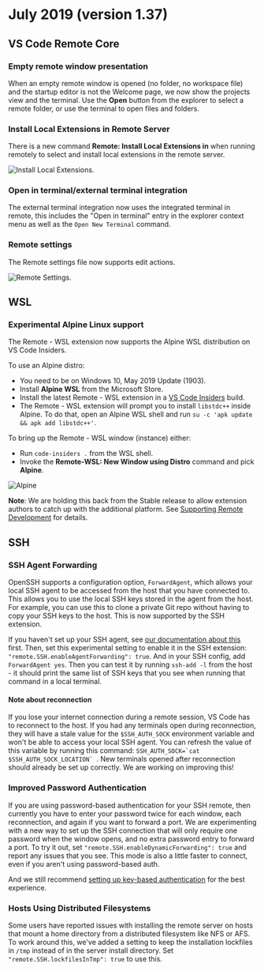 # July 2019 (version 1.37)

## VS Code Remote Core

### Empty remote window presentation

When an empty remote window is opened (no folder, no workspace file) and the startup editor is not the Welcome page, we now show the projects view and the terminal. Use the **Open** button from the explorer to select a remote folder, or use the terminal to open files and folders.

### Install Local Extensions in Remote Server

There is a new command **Remote: Install Local Extensions in** when running remotely to select and install local extensions in the remote server.

![Install Local Extensions](images/1_37/install-local-extensions-remote.gif).

### Open in terminal/external terminal integration

The external terminal integration now uses the integrated terminal in remote, this includes the "Open in terminal" entry in the explorer context menu as well as the `Open New Terminal` command.

### Remote settings

The Remote settings file now supports edit actions.

![Remote Settings](images/1_37/remote-settings.png).

## WSL

### Experimental Alpine Linux support

The Remote - WSL extension now supports the Alpine WSL distribution on VS Code Insiders.

To use an Alpine distro:

- You need to be on Windows 10, May 2019 Update (1903).
- Install **Alpine WSL** from the Microsoft Store.
- Install the latest Remote - WSL extension in a [VS Code Insiders](https://code.visualstudio.com/insiders/) build.
- The Remote - WSL extension will prompt you to install `libstdc++` inside Alpine. To do that, open an Alpine WSL shell and run `su -c 'apk update && apk add libstdc++'`.

To bring up the Remote - WSL window (instance) either:

- Run `code-insiders .` from the WSL shell.
- Invoke the **Remote-WSL: New Window using Distro** command and pick **Alpine**.

![Alpine](images/1_37/alpine.png)

**Note**: We are holding this back from the Stable release to allow extension authors to catch up with the additional platform. See [Supporting Remote Development](https://code.visualstudio.com/api/advanced-topics/remote-extensions) for details.

## SSH

### SSH Agent Forwarding

OpenSSH supports a configuration option, `ForwardAgent`, which allows your local SSH agent to be accessed from the host that you have connected to. This allows you to use the local SSH keys stored in the agent from the host. For example, you can use this to clone a private Git repo without having to copy your SSH keys to the host. This is now supported by the SSH extension.

If you haven't set up your SSH agent, see [our documentation about this](https://code.visualstudio.com/docs/remote/troubleshooting#_setting-up-the-ssh-agent) first. Then, set this experimental setting to enable it in the SSH extension: `"remote.SSH.enableAgentForwarding": true`. And in your SSH config, add `ForwardAgent yes`. Then you can test it by running `ssh-add -l` from the host - it should print the same list of SSH keys that you see when running that command in a local terminal.

#### Note about reconnection

If you lose your internet connection during a remote session, VS Code has to reconnect to the host. If you had any terminals open during reconnection, they will have a stale value for the `$SSH_AUTH_SOCK` environment variable and won't be able to access your local SSH agent. You can refresh the value of this variable by running this command: ```SSH_AUTH_SOCK=`cat $SSH_AUTH_SOCK_LOCATION` ```. New terminals opened after reconnection should already be set up correctly. We are working on improving this!


### Improved Password Authentication

If you are using password-based authentication for your SSH remote, then currently you have to enter your password twice for each window, each reconnection, and again if you want to forward a port. We are experimenting with a new way to set up the SSH connection that will only require one password when the window opens, and no extra password entry to forward a port. To try it out, set `"remote.SSH.enableDynamicForwarding": true` and report any issues that you see. This mode is also a little faster to connect, even if you aren't using password-based auth.

And we still recommend [setting up key-based authentication](https://code.visualstudio.com/docs/remote/troubleshooting#_configuring-key-based-authentication) for the best experience.


### Hosts Using Distributed Filesystems

Some users have reported issues with installing the remote server on hosts that mount a home directory from a distributed filesystem like NFS or AFS. To work around this, we've added a setting to keep the installation lockfiles in `/tmp` instead of in the server install directory. Set `"remote.SSH.lockfilesInTmp": true` to use this.
